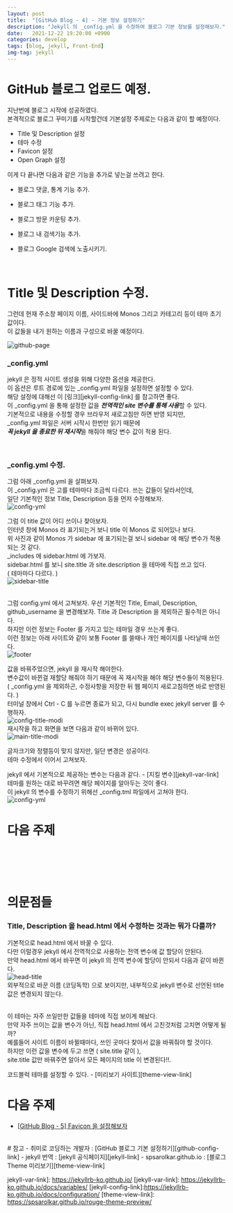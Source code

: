 ```yaml
---
layout: post
title:  "[GitHub Blog - 4] - 기본 정보 설정하기"
description: "Jekyll 의 _config.yml 을 수정하여 블로그 기본 정보를 설정해보자."
date:   2021-12-22 19:20:00 +0900
categories: develop
tags: [blog, jekyll, Front-End]
img-tag: jekyll
---
```



# GitHub 블로그 업로드 예정.
지난번에 블로그 시작에 성공하였다.  
본격적으로 블로그 꾸미기를 시작할건데 기본설정 주제로는 다음과 같이 할 예정이다.  
- Title 및 Description 설정
- 테마 수정
- Favicon 설정  
- Open Graph 설정  

이게 다 끝나면 다음과 같은 기능을 추가로 넣는걸 쓰려고 한다.  
- 블로그 댓글, 통계 기능 추가.
- 블로그 태그 기능 추가.
- 블로그 방문 카운팅 추가.
- 블로그 내 검색기능 추가.
- 블로그 Google 검색에 노출시키기.  
  
  <br>


# Title 및 Description 수정.  

그런데 현재 주소창 페이지 이름, 사이드바에 Monos 그리고 카테고리 등이 테마 초기값이다.  
이 값들을 내가 원하는 이름과 구성으로 바꿀 예정이다.  

![github-page](/assets/img/post-img/start-config/first-theme.png)  


### _config.yml    
jekyll 은 정적 사이트 생성을 위해 다양한 옵션을 제공한다.  
이 옵션은 루트 경로에 있는 _config.yml 파일을 설정하면 설정할 수 있다.  
해당 설정에 대해선 이 [링크][jekyll-config-link] 를 참고하면 좋다.  
이 _config.yml 을 통해 설정한 값을 ***전역적인 site 변수를 통해 사용***할 수 있다.  
기본적으로 내용을 수정할 경우 브라우저 새로고침만 하면 반영 되지만,  
_config.yml 파일은 서버 시작시 한번만 읽기 때문에  
 ***꼭 jekyll 을 종료한 뒤 재시작***을 해줘야 해당 변수 값이 적용 된다.


<br> 

### _config.yml 수정.
그럼 아래 _config.yml 을 살펴보자.  
이 _config.yml 은 고를 테마마다 조금씩 다르다. 쓰는 값들이 달라서인데,  
일단 기본적인 정보 Title, Description 등을 먼저 수정해보자.  
![config-yml](/assets/img/post-img/start-config/config-yml.png)  


그럼 이 title 값이 어디 쓰이나 찾아보자.  
인터넷 창에 Monos 라 표기되는거 보니 title 이 Monos 로 되어있나 보다.  
위 사진과 같이 Monos 가 sidebar 에 표기되는걸 보니 sidebar 에 해당 변수가 적용되는 것 같다.  
_includes 에 sidebar.html 에 가보자.  
sidebar.html 를 보니 site.title 과 site.description 을 테마에 직접 쓰고 있다.     
( 테마마다 다르다. )  
![sidebar-title](/assets/img/post-img/start-config/sidebar-title.png)  
<br> 

그럼 config.yml 에서 고쳐보자. 우선 기본적인 Title, Email, Description, github_username 을 변경해보자.
Title 과 Description 을 제외하곤 필수적은 아니다.   
하지만 이런 정보는 Footer 를 가지고 있는 테마일 경우 쓰는게 좋다.  
이런 정보는 아래 사이트와 같이 보통 Footer 를 쓸때나 개인 페이지를 나타날때 쓰인다.  
![footer](/assets/img/post-img/start-config/footer.png)  

값을 바꿔주었으면, jekyll 을 재시작 해야한다.  
변수값이 바뀐걸 재할당 해줘야 하기 때문에 꼭 재시작을 해야 해당 변수들이 적용된다.  
( _config.yml 을 제외하곤, 수정사항을 저장한 뒤 웹 페이지 새로고침하면 바로 반영된다. )   
터미널 창에서 Ctrl - C 를 누르면 종료가 되고, 다시 bundle exec jekyll server 를 수행하자.  
![config-title-modi](/assets/img/post-img/start-config/config-title-modify.png)   
재시작을 하고 화면을 보면 다음과 같이 바뀌어 있다.  
![main-title-modi](/assets/img/post-img/start-config/main-title-modify.png)   

글자크기와 정렬등이 맞지 않지만, 일단 변경은 성공이다.  
테마 수정에서 이어서 고쳐보자.  



jekyll 에서 기본적으로 제공하는 변수는 다음과 같다. - [지킬 변수][jekyll-var-link]   
테마를 원하는 대로 바꾸려면 해당 페이지를 알아두는 것이 좋다.  
이 jekyll 의 변수를 수정하기 위해선 _config.tml 파일에서 고쳐야 한다.  
![config-yml](/assets/img/post-img/start-config/config-yml.png)  




  
# 다음 주제

  
<br>
<br>
<br>
<br>

# 의문점들

### Title, Description 을 head.html 에서 수정하는 것과는 뭐가 다를까?
기본적으로 head.html 에서 바꿀 수 있다.  
다만 이럴경우 jekyll 에서 전역적으로 사용하는 전역 변수에 값 할당이 안된다.    
만약 head.html 에서 바꾸면 이 jekyll 의 전역 변수에 할당이 안되서 다음과 같이 바뀐다.  
![head-title](/assets/img/post-img/start-config/head-modify.png)  
외부적으로 바꾼 이름 (코딩독학) 으로 보이지만, 내부적으로 jekyll 변수로 선언된 title 값은 변경되지 않는다.  
<br>

이 테마는 자주 쓰일만한 값들을 테마에 직접 보이게 해놨다.  
만약 자주 쓰이는 값을 변수가 아닌, 직접 head.html 에서 고친것처럼 고치면 어떻게 될 까?  
예를들어 사이트 이름이 바뀔때마다, 쓰인 곳마다 찾아서 값을 바꿔줘야 할 것이다.  
하지만 이런 값을 변수에 두고 쓰면 ( site.title 같이 ),  
site.title 값만 바꿔주면 알아서 모든 페이지의 title 이 변경된다!!.  

 코드블럭 테마를 설정할 수 있다. - [미리보기 사이트][theme-view-link]


# 다음 주제
- [[GitHub Blog - 5] Favicon 을 설정해보자][favicon-link]


<br> 
# 참고
- 취미로 코딩하는 개발자 : [GitHub 블로그 기본 설정하기][github-config-link]
- jekyll 번역 : [jekyll 공식페이지][jekyll-link]
- spsarolkar.github.io : [블로그 Theme 미리보기][theme-view-link]
 

[github-config-link]: https://devinlife.com/howto%20github%20pages/blog-config/
jekyll-var-link]: https://jekyllrb-ko.github.io/
[jekyll-var-link]: https://jekyllrb-ko.github.io/docs/variables/
[jekyll-config-link]:https://jekyllrb-ko.github.io/docs/configuration/
[theme-view-link]: https://spsarolkar.github.io/rouge-theme-preview/

[favicon-link]: /develop/2022/01/02/favicon.html
